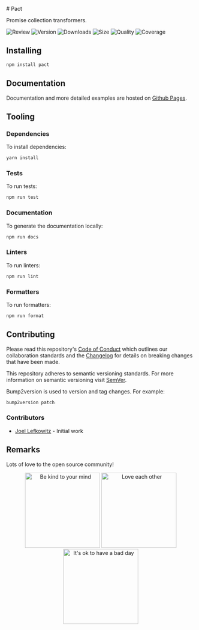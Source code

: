 # Pact

Promise collection transformers.

![Review](https://img.shields.io/github/actions/workflow/status/JoelLefkowitz/pact/review.yml)
![Version](https://img.shields.io/npm/v/pact)
![Downloads](https://img.shields.io/npm/dw/pact)
![Size](https://img.shields.io/bundlephobia/min/pact)
![Quality](https://img.shields.io/codacy/grade/_)
![Coverage](https://img.shields.io/codacy/coverage/_)

## Installing

```bash
npm install pact
```

## Documentation

Documentation and more detailed examples are hosted on [Github Pages](https://joellefkowitz.github.io/pact).

## Tooling

### Dependencies

To install dependencies:

```bash
yarn install
```

### Tests

To run tests:

```bash
npm run test
```

### Documentation

To generate the documentation locally:

```bash
npm run docs
```

### Linters

To run linters:

```bash
npm run lint
```

### Formatters

To run formatters:

```bash
npm run format
```

## Contributing

Please read this repository's [Code of Conduct](CODE_OF_CONDUCT.md) which outlines our collaboration standards and the [Changelog](CHANGELOG.md) for details on breaking changes that have been made.

This repository adheres to semantic versioning standards. For more information on semantic versioning visit [SemVer](https://semver.org).

Bump2version is used to version and tag changes. For example:

```bash
bump2version patch
```

### Contributors

- [Joel Lefkowitz](https://github.com/joellefkowitz) - Initial work

## Remarks

Lots of love to the open source community!

<div align='center'>
    <img width=200 height=200 src='https://media.giphy.com/media/osAcIGTSyeovPq6Xph/giphy.gif' alt='Be kind to your mind' />
    <img width=200 height=200 src='https://media.giphy.com/media/KEAAbQ5clGWJwuJuZB/giphy.gif' alt='Love each other' />
    <img width=200 height=200 src='https://media.giphy.com/media/WRWykrFkxJA6JJuTvc/giphy.gif' alt="It's ok to have a bad day" />
</div>
